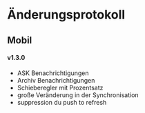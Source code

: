 Änderungsprotokoll
=========

Mobil 
------

#### v1.3.0 

* ASK Benachrichtigungen
* Archiv Benachrichtigungen
* Schieberegler mit Prozentsatz
* große Veränderung in der Synchronisation
* suppression du push to refresh
